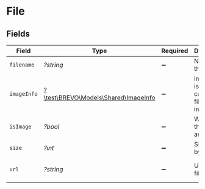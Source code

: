 # File


## Fields

| Field                                                                    | Type                                                                     | Required                                                                 | Description                                                              | Example                                                                  |
| ------------------------------------------------------------------------ | ------------------------------------------------------------------------ | ------------------------------------------------------------------------ | ------------------------------------------------------------------------ | ------------------------------------------------------------------------ |
| `filename`                                                               | *?string*                                                                | :heavy_minus_sign:                                                       | Name of the file                                                         | conversations.png                                                        |
| `imageInfo`                                                              | [?\test\BREVO\Models\Shared\ImageInfo](../../models/shared/ImageInfo.md) | :heavy_minus_sign:                                                       | image info is passed in case the file is an image                        |                                                                          |
| `isImage`                                                                | *?bool*                                                                  | :heavy_minus_sign:                                                       | Whether the file is an image                                             | true                                                                     |
| `size`                                                                   | *?int*                                                                   | :heavy_minus_sign:                                                       | Size in bytes                                                            | 15538                                                                    |
| `url`                                                                    | *?string*                                                                | :heavy_minus_sign:                                                       | URL of the file                                                          | https://ucarecdn.com/cee5c10c-8302-45c1-b1fb-43860ca941a9/               |